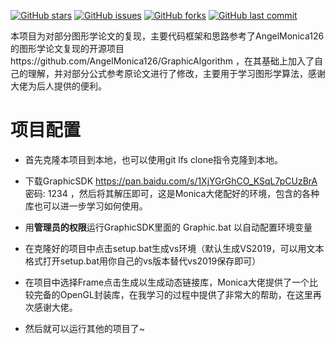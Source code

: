 [![GitHub stars](https://img.shields.io/github/stars/AngelMonica126/GraphicAlgorithm.svg?style=flat-square)](https://github.com/MustNotBeGreasy/myGraphicAlgorithm/stargazers)
[![GitHub issues](https://img.shields.io/github/issues/AngelMonica126/GraphicAlgorithm?style=flat-square)](https://github.com/MustNotBeGreasy/myGraphicAlgorithm/issues)
[![GitHub forks](https://img.shields.io/github/forks/AngelMonica126/GraphicAlgorithm?style=flat-square)](https://github.com/MustNotBeGreasy/myGraphicAlgorithm/network)
[![GitHub last commit](https://img.shields.io/github/last-commit/AngelMonica126/GraphicAlgorithm?style=flat-square)](https://github.com/MustNotBeGreasy/myGraphicAlgorithm)


本项目为对部分图形学论文的复现，主要代码框架和思路参考了AngelMonica126的图形学论文复现的开源项目https://github.com/AngelMonica126/GraphicAlgorithm ，在其基础上加入了自己的理解，并对部分公式参考原论文进行了修改，主要用于学习图形学算法，感谢大佬为后人提供的便利。

# 项目配置

* 首先克隆本项目到本地，也可以使用git lfs clone指令克隆到本地。

* 下载GraphicSDK https://pan.baidu.com/s/1XjYGrGhCO_KSqL7pCUzBrA 密码: 1234 ，然后将其解压即可，这是Monica大佬配好的环境，包含的各种库也可以进一步学习如何使用。

* 用**管理员的权限**运行GraphicSDK里面的 Graphic.bat 以自动配置环境变量

* 在克隆好的项目中点击setup.bat生成vs环境（默认生成VS2019，可以用文本格式打开setup.bat用你自己的vs版本替代vs2019保存即可）

* 在项目中选择Frame点击生成以生成动态链接库，Monica大佬提供了一个比较完备的OpenGL封装库，在我学习的过程中提供了非常大的帮助，在这里再次感谢大佬。

* 然后就可以运行其他的项目了~
